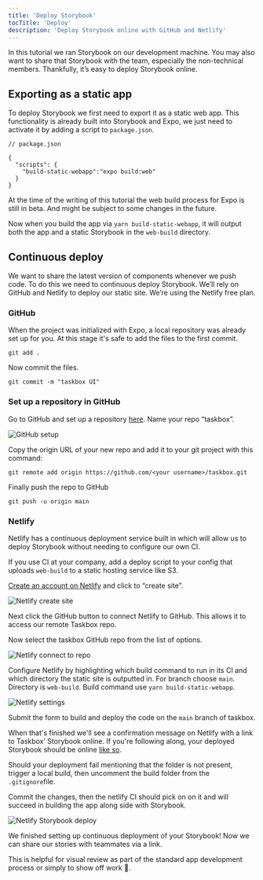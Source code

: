 ```yaml
---
title: 'Deploy Storybook'
tocTitle: 'Deploy'
description: 'Deploy Storybook online with GitHub and Netlify'
---
```


In this tutorial we ran Storybook on our development machine. You may also want to share that Storybook with the team, especially the non-technical members. Thankfully, it’s easy to deploy Storybook online.

## Exporting as a static app

To deploy Storybook we first need to export it as a static web app. This functionality is already built into Storybook and Expo, we just need to activate it by adding a script to `package.json`.

```json:clipboard=false
// package.json

{
  "scripts": {
    "build-static-webapp":"expo build:web"
  }
}
```

<div class="aside"><p>At the time of the writing of this tutorial the web build process for Expo is still in beta. And might be subject to some changes in the future.</p></div>

Now when you build the app via `yarn build-static-webapp`, it will output both the app and a static Storybook in the `web-build` directory.

## Continuous deploy

We want to share the latest version of components whenever we push code. To do this we need to continuous deploy Storybook. We’ll rely on GitHub and Netlify to deploy our static site. We’re using the Netlify free plan.

### GitHub

When the project was initialized with Expo, a local repository was already set up for you. At this stage it's safe to add the files to the first commit.

```shell
git add .
```

Now commit the files.

```shell
git commit -m "taskbox UI"
```

### Set up a repository in GitHub

Go to GitHub and set up a repository [here](https://github.com/new). Name your repo “taskbox”.

![GitHub setup](/intro-to-storybook/github-create-taskbox.png)

Copy the origin URL of your new repo and add it to your git project with this command:

```shell
git remote add origin https://github.com/<your username>/taskbox.git
```

Finally push the repo to GitHub

```shell
git push -u origin main
```

### Netlify

Netlify has a continuous deployment service built in which will allow us to deploy Storybook without needing to configure our own CI.

<div class="aside">
If you use CI at your company, add a deploy script to your config that uploads <code>web-build</code> to a static hosting service like S3.
</div>

[Create an account on Netlify](https://app.netlify.com/start) and click to “create site”.

![Netlify create site](/intro-to-storybook/netlify-create-site.png)

Next click the GitHub button to connect Netlify to GitHub. This allows it to access our remote Taskbox repo.

Now select the taskbox GitHub repo from the list of options.

![Netlify connect to repo](/intro-to-storybook/netlify-account-picker.png)

Configure Netlify by highlighting which build command to run in its CI and which directory the static site is outputted in. For branch choose `main`. Directory is `web-build`. Build command use `yarn build-static-webapp`.

![Netlify settings](/intro-to-storybook/netlify-settings-rn.png)

Submit the form to build and deploy the code on the `main` branch of taskbox.

When that's finished we'll see a confirmation message on Netlify with a link to Taskbox’ Storybook online. If you're following along, your deployed Storybook should be online [like so](https://clever-banach-415c03.netlify.com/).

<div class="aside"><p>Should your deployment fail mentioning that the folder is not present, trigger a local build, then uncomment the build folder from the <code>.gitignore</code>file.</p><p>Commit the changes, then the netlify CI should pick on on it and will succeed in building the app along side with Storybook.</p></div>

![Netlify Storybook deploy](/intro-to-storybook/netlify-storybook-deploy.png)

We finished setting up continuous deployment of your Storybook! Now we can share our stories with teammates via a link.

This is helpful for visual review as part of the standard app development process or simply to show off work 💅.
